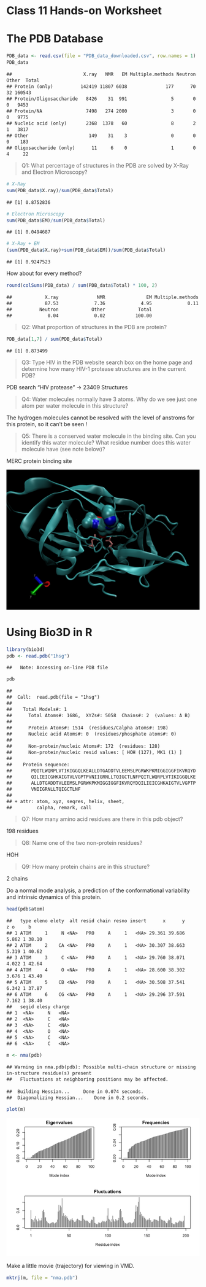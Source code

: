 Class 11 Hands-on Worksheet
================

# The PDB Database

``` r
PDB_data <- read.csv(file = "PDB_data_downloaded.csv", row.names = 1)
PDB_data
```

    ##                          X.ray   NMR   EM Multiple.methods Neutron Other  Total
    ## Protein (only)          142419 11807 6038              177      70    32 160543
    ## Protein/Oligosaccharide   8426    31  991                5       0     0   9453
    ## Protein/NA                7498   274 2000                3       0     0   9775
    ## Nucleic acid (only)       2368  1378   60                8       2     1   3817
    ## Other                      149    31    3                0       0     0    183
    ## Oligosaccharide (only)      11     6    0                1       0     4     22

> Q1: What percentage of structures in the PDB are solved by X-Ray and
> Electron Microscopy?

``` r
# X-Ray
sum(PDB_data$X.ray)/sum(PDB_data$Total)
```

    ## [1] 0.8752836

``` r
# Electron Microscopy
sum(PDB_data$EM)/sum(PDB_data$Total)
```

    ## [1] 0.0494687

``` r
# X-Ray + EM
(sum(PDB_data$X.ray)+sum(PDB_data$EM))/sum(PDB_data$Total)
```

    ## [1] 0.9247523

How about for every method?

``` r
round(colSums(PDB_data) / sum(PDB_data$Total) * 100, 2)
```

    ##            X.ray              NMR               EM Multiple.methods 
    ##            87.53             7.36             4.95             0.11 
    ##          Neutron            Other            Total 
    ##             0.04             0.02           100.00

> Q2: What proportion of structures in the PDB are protein?

``` r
PDB_data[1,7] / sum(PDB_data$Total)
```

    ## [1] 0.873499

> Q3: Type HIV in the PDB website search box on the home page and
> determine how many HIV-1 protease structures are in the current PDB?

PDB search “HIV protease” -> 23409 Structures

> Q4: Water molecules normally have 3 atoms. Why do we see just one atom
> per water molecule in this structure?

The hydrogen molecules cannot be resolved with the level of anstroms for
this protein, so it can’t be seen !

> Q5: There is a conserved water molecule in the binding site. Can you
> identify this water molecule? What residue number does this water
> molecule have (see note below)?

MERC protein binding site

![](vmdpic.png)

# Using Bio3D in R

``` r
library(bio3d)
pdb <- read.pdb("1hsg")
```

    ##   Note: Accessing on-line PDB file

``` r
pdb
```

    ## 
    ##  Call:  read.pdb(file = "1hsg")
    ## 
    ##    Total Models#: 1
    ##      Total Atoms#: 1686,  XYZs#: 5058  Chains#: 2  (values: A B)
    ## 
    ##      Protein Atoms#: 1514  (residues/Calpha atoms#: 198)
    ##      Nucleic acid Atoms#: 0  (residues/phosphate atoms#: 0)
    ## 
    ##      Non-protein/nucleic Atoms#: 172  (residues: 128)
    ##      Non-protein/nucleic resid values: [ HOH (127), MK1 (1) ]
    ## 
    ##    Protein sequence:
    ##       PQITLWQRPLVTIKIGGQLKEALLDTGADDTVLEEMSLPGRWKPKMIGGIGGFIKVRQYD
    ##       QILIEICGHKAIGTVLVGPTPVNIIGRNLLTQIGCTLNFPQITLWQRPLVTIKIGGQLKE
    ##       ALLDTGADDTVLEEMSLPGRWKPKMIGGIGGFIKVRQYDQILIEICGHKAIGTVLVGPTP
    ##       VNIIGRNLLTQIGCTLNF
    ## 
    ## + attr: atom, xyz, seqres, helix, sheet,
    ##         calpha, remark, call

> Q7: How many amino acid residues are there in this pdb object?

198 residues

> Q8: Name one of the two non-protein residues?

HOH

> Q9: How many protein chains are in this structure?

2 chains

Do a normal mode analysis, a prediction of the conformational
variability and intrinsic dynamics of this protein.

``` r
head(pdb$atom)
```

    ##   type eleno elety  alt resid chain resno insert      x      y     z o     b
    ## 1 ATOM     1     N <NA>   PRO     A     1   <NA> 29.361 39.686 5.862 1 38.10
    ## 2 ATOM     2    CA <NA>   PRO     A     1   <NA> 30.307 38.663 5.319 1 40.62
    ## 3 ATOM     3     C <NA>   PRO     A     1   <NA> 29.760 38.071 4.022 1 42.64
    ## 4 ATOM     4     O <NA>   PRO     A     1   <NA> 28.600 38.302 3.676 1 43.40
    ## 5 ATOM     5    CB <NA>   PRO     A     1   <NA> 30.508 37.541 6.342 1 37.87
    ## 6 ATOM     6    CG <NA>   PRO     A     1   <NA> 29.296 37.591 7.162 1 38.40
    ##   segid elesy charge
    ## 1  <NA>     N   <NA>
    ## 2  <NA>     C   <NA>
    ## 3  <NA>     C   <NA>
    ## 4  <NA>     O   <NA>
    ## 5  <NA>     C   <NA>
    ## 6  <NA>     C   <NA>

``` r
m <- nma(pdb)
```

    ## Warning in nma.pdb(pdb): Possible multi-chain structure or missing in-structure residue(s) present
    ##   Fluctuations at neighboring positions may be affected.

    ##  Building Hessian...     Done in 0.074 seconds.
    ##  Diagonalizing Hessian...    Done in 0.2 seconds.

``` r
plot(m)
```

![](Class-11-Hands-on-Worksheet_files/figure-gfm/unnamed-chunk-6-1.png)<!-- -->

Make a little movie (trajectory) for viewing in VMD.

``` r
mktrj(m, file = "nma.pdb")
```
